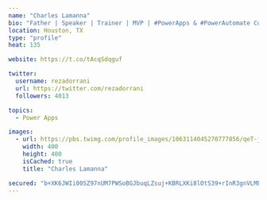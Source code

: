 ```yaml
---
name: "Charles Lamanna"
bio: "Father | Speaker | Trainer | MVP | #PowerApps & #PowerAutomate Community Super User | YouTuber Right-pointing triangle http://youtube.com/c/rezadorrani | Learn - Share - Clockwise rightwards and leftwards open circle arrows"
location: Houston, TX
type: "profile"
heat: 135

website: https://t.co/tAcqSdqguf

twitter:
  username: rezadorrani
  url: https://twitter.com/rezadorrani
  followers: 4013

topics:
  - Power Apps

images:
  - url: https://pbs.twimg.com/profile_images/1063114045270777856/qeT-jpWr_400x400.jpg
    width: 400
    height: 400
    isCached: true
    title: "Charles Lamanna"

secured: "b+XK6JWIi00SZ97nUM7PWSoBGJbuqLZsuj+KBRLXKi8lOtS39+rInR3gnVLMBoyFpP+1PvYRMgCtpOuN/yFgWY5tAZ2Z6tUjVhYycbitHmzqDRsuIxKwBCMFiDwsY4JyBYtg8xrOmSfgoDLFA88sOxm5zjmuZGhJ1zr09FNHyUkr23VvEiAZ2F9gf5gJ2+966m8mDBKtePI7kedzN8+YNSRxLK6waSAgSYTs0Z1Mb9/ePY/6R9Bd6OnuVKu95oEoacbuOJoshz4yHdIzM748CC82aMUp/LsLgxELL/pjLtV3orFoR4RTr4JfU8/EC7KSV0n+15BzqvPaTwbdHuNEAgbu34cbO+pFx0RPsl3VIw7guchHEM7ap2MICJlyphZqjL8OKbsApNoiz9RGyw/xmK7fQrd/OTxMqNcWVBLSElE=;axjGywC6DKD8SAC9uDnniw=="
---
```


